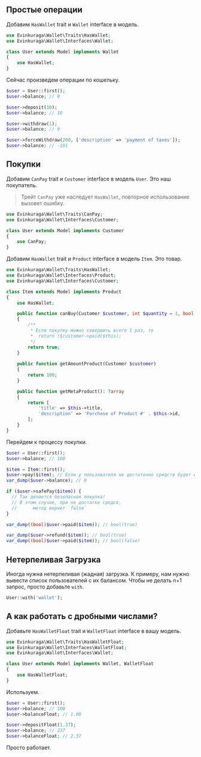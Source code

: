 ## Простые операции

Добавим `HasWallet` trait и `Wallet` interface в модель.
```php
use Evinkuraga\Wallet\Traits\HasWallet;
use Evinkuraga\Wallet\Interfaces\Wallet;

class User extends Model implements Wallet
{
    use HasWallet;
}
```

Сейчас произведем операции по кошельку.

```php
$user = User::first();
$user->balance; // 0

$user->deposit(10);
$user->balance; // 10

$user->withdraw(1);
$user->balance; // 9

$user->forceWithdraw(200, ['description' => 'payment of taxes']);
$user->balance; // -191
```

## Покупки

Добавим `CanPay` trait и `Customer` interface в модель `User`.
Это наш покупатель.

> Трейт `CanPay` уже наследует `HasWallet`, повторное использование вызовет ошибку.

```php
use Evinkuraga\Wallet\Traits\CanPay;
use Evinkuraga\Wallet\Interfaces\Customer;

class User extends Model implements Customer
{
    use CanPay;
}
```

Добавим `HasWallet` trait и `Product` interface в модель `Item`.
Это товар.

```php
use Evinkuraga\Wallet\Traits\HasWallet;
use Evinkuraga\Wallet\Interfaces\Product;
use Evinkuraga\Wallet\Interfaces\Customer;

class Item extends Model implements Product
{
    use HasWallet;

    public function canBuy(Customer $customer, int $quantity = 1, bool $force = false): bool
    {
        /**
         * Если покупку можно совершить всего 1 раз, то
         *  return !$customer->paid($this);
         */
        return true; 
    }
    
    public function getAmountProduct(Customer $customer)
    {
        return 100;
    }

    public function getMetaProduct(): ?array
    {
        return [
            'title' => $this->title, 
            'description' => 'Purchase of Product #' . $this->id,
        ];
    }
}
```

Перейдем к процессу покупки.

```php
$user = User::first();
$user->balance; // 100

$item = Item::first();
$user->pay($item); // Если у пользователя не достаточно средств будет exception
var_dump($user->balance); // 0

if ($user->safePay($item)) {
  // Так делается безопасная покупка!
  // В этом случае, при не достатке средсв, 
  //      метод вернет `false`
}

var_dump((bool)$user->paid($item)); // bool(true)

var_dump($user->refund($item)); // bool(true)
var_dump((bool)$user->paid($item)); // bool(false)
```

## Нетерпеливая Загрузка

Иногда нужна нетерпеливая (жадная) загрузка.
К примеру, нам нужно вывести список пользователей 
с их балансом. Чтобы не делать n+1 запрос, просто добавьте `with`.

```php
User::with('wallet');
```

## А как работать с дробными числами?
Добавьте `HasWalletFloat` trait и `WalletFloat` interface в вашу модель.
```php
use Evinkuraga\Wallet\Traits\HasWalletFloat;
use Evinkuraga\Wallet\Interfaces\WalletFloat;
use Evinkuraga\Wallet\Interfaces\Wallet;

class User extends Model implements Wallet, WalletFloat
{
    use HasWalletFloat;
}
```

Используем.

```php
$user = User::first();
$user->balance; // 100
$user->balanceFloat; // 1.00

$user->depositFloat(1.37);
$user->balance; // 237
$user->balanceFloat; // 2.37
```

Просто работает.

